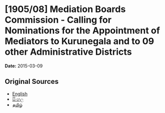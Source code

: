 # [1905/08] Mediation Boards Commission - Calling for Nominations for the Appointment of Mediators to Kurunegala and to 09 other Administrative Districts

**Date:** 2015-03-09

## Original Sources

- [English](https://documents.gov.lk/view/extra-gazettes/2015/3/1905-08_E.pdf)
- [සිංහල](https://documents.gov.lk/view/extra-gazettes/2015/3/1905-08_S.pdf)
- [தமிழ்](https://documents.gov.lk/view/extra-gazettes/2015/3/1905-08_T.pdf)
